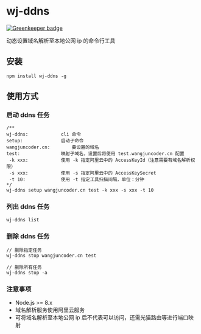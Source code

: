 # wj-ddns

[![Greenkeeper badge](https://badges.greenkeeper.io/wang-jun-coder/wj-ddns.svg)](https://greenkeeper.io/)

动态设置域名解析至本地公网 ip 的命令行工具

## 安装
```
npm install wj-ddns -g
```

## 使用方式
### 启动 ddns 任务
 
```
/**
wj-ddns: 			cli 命令
setup: 				启动子命令
wangjuncoder.cn: 		要设置的域名
test: 				映射子域名，设置后将使用 test.wangjuncoder.cn 配置
 -k xxx: 			使用 -k 指定阿里云中的 AccessKeyId（注意需要有域名解析权限）
 -s xxx:			使用 -s 指定阿里云中的 AccessKeySecret
 -t 10:				使用 -t 指定工具扫描间隔，单位：分钟
*/ 
wj-ddns setup wangjuncoder.cn test -k xxx -s xxx -t 10

```

### 列出 ddns 任务
```
wj-ddns list
```

### 删除 ddns 任务
```
// 删除指定任务
wj-ddns stop wangjuncoder.cn test

// 删除所有任务
wj-ddns stop -a
```


### 注意事项
* Node.js >= 8.x
* 域名解析服务使用阿里云服务
* 可将域名解析至本地公网 ip 后不代表可以访问，还需光猫路由等进行端口映射
